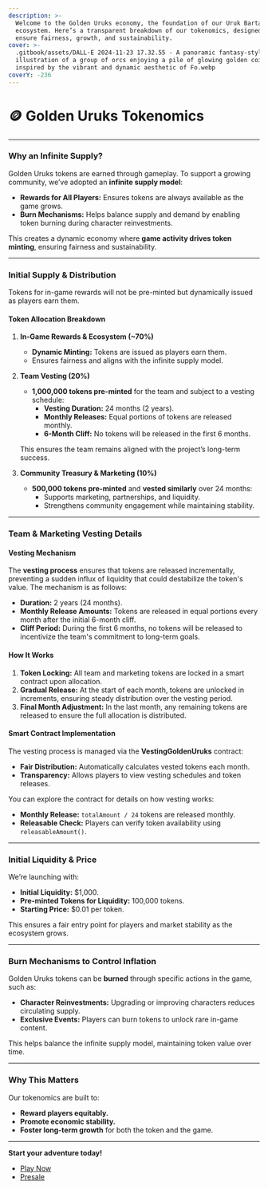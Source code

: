 ```yaml
---
description: >-
  Welcome to the Golden Uruks economy, the foundation of our Uruk Bartas game
  ecosystem. Here’s a transparent breakdown of our tokenomics, designed to
  ensure fairness, growth, and sustainability.
cover: >-
  .gitbook/assets/DALL·E 2024-11-23 17.32.55 - A panoramic fantasy-style
  illustration of a group of orcs enjoying a pile of glowing golden coins,
  inspired by the vibrant and dynamic aesthetic of Fo.webp
coverY: -236
---
```


# 🪙 Golden Uruks Tokenomics

***

### **Why an Infinite Supply?**

Golden Uruks tokens are earned through gameplay. To support a growing community, we’ve adopted an **infinite supply model**:

* **Rewards for All Players:** Ensures tokens are always available as the game grows.
* **Burn Mechanisms:** Helps balance supply and demand by enabling token burning during character reinvestments.

This creates a dynamic economy where **game activity drives token minting**, ensuring fairness and sustainability.

***

### **Initial Supply & Distribution**

Tokens for in-game rewards will not be pre-minted but dynamically issued as players earn them.

#### **Token Allocation Breakdown**

1. **In-Game Rewards & Ecosystem (\~70%)**
   * **Dynamic Minting:** Tokens are issued as players earn them.
   * Ensures fairness and aligns with the infinite supply model.
2.  **Team Vesting (20%)**

    * **1,000,000 tokens pre-minted** for the team and subject to a vesting schedule:
      * **Vesting Duration:** 24 months (2 years).
      * **Monthly Releases:** Equal portions of tokens are released monthly.
      * **6-Month Cliff:** No tokens will be released in the first 6 months.

    This ensures the team remains aligned with the project’s long-term success.
3. **Community Treasury & Marketing (10%)**
   * **500,000 tokens pre-minted** and **vested similarly** over 24 months:
     * Supports marketing, partnerships, and liquidity.
     * Strengthens community engagement while maintaining stability.

***

### **Team & Marketing Vesting Details**

#### **Vesting Mechanism**

The **vesting process** ensures that tokens are released incrementally, preventing a sudden influx of liquidity that could destabilize the token's value. The mechanism is as follows:

* **Duration:** 2 years (24 months).
* **Monthly Release Amounts:** Tokens are released in equal portions every month after the initial 6-month cliff.
* **Cliff Period:** During the first 6 months, no tokens will be released to incentivize the team's commitment to long-term goals.

#### **How It Works**

1. **Token Locking:** All team and marketing tokens are locked in a smart contract upon allocation.
2. **Gradual Release:** At the start of each month, tokens are unlocked in increments, ensuring steady distribution over the vesting period.
3. **Final Month Adjustment:** In the last month, any remaining tokens are released to ensure the full allocation is distributed.

#### **Smart Contract Implementation**

The vesting process is managed via the **VestingGoldenUruks** contract:

* **Fair Distribution:** Automatically calculates vested tokens each month.
* **Transparency:** Allows players to view vesting schedules and token releases.

You can explore the contract for details on how vesting works:

* **Monthly Release:** `totalAmount / 24` tokens are released monthly.
* **Releasable Check:** Players can verify token availability using `releasableAmount()`.

***

### **Initial Liquidity & Price**

We’re launching with:

* **Initial Liquidity:** $1,000.
* **Pre-minted Tokens for Liquidity:** 100,000 tokens.
* **Starting Price:** $0.01 per token.

This ensures a fair entry point for players and market stability as the ecosystem grows.

***

### **Burn Mechanisms to Control Inflation**

Golden Uruks tokens can be **burned** through specific actions in the game, such as:

* **Character Reinvestments:** Upgrading or improving characters reduces circulating supply.
* **Exclusive Events:** Players can burn tokens to unlock rare in-game content.

This helps balance the infinite supply model, maintaining token value over time.

***

### **Why This Matters**

Our tokenomics are built to:

* **Reward players equitably.**
* **Promote economic stability.**
* **Foster long-term growth** for both the token and the game.

***

**Start your adventure today!**

* [Play Now](https://game.urukbartas.com)
* [Presale](https://game.urukbartas.com/presale)

